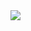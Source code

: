 <img src = "https://user-images.githubusercontent.com/80025304/150679371-a779d8a2-9f08-4d9c-8489-9e4d0a1a0e61.JPG"/>
  


  
  
<!--
**seeminglly/seeminglly** is a ✨ _special_ ✨ repository because its `README.md` (this file) appears on your GitHub profile.

Here are some ideas to get you started:

- 🔭 I’m currently working on ...
- 🌱 I’m currently learning ...
- 👯 I’m looking to collaborate on ...
- 🤔 I’m looking for help with ...
- 💬 Ask me about ...
- 📫 How to reach me: ...
- 😄 Pronouns: ...
- ⚡ Fun fact: ...
-->
